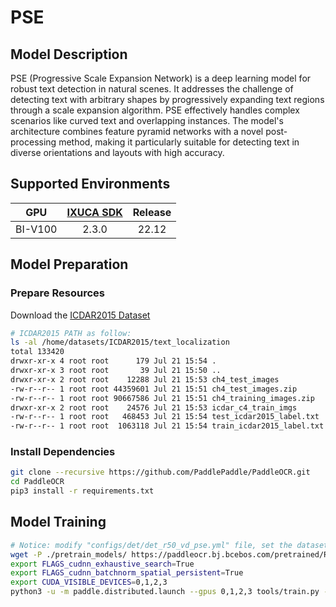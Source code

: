 # PSE

## Model Description

PSE (Progressive Scale Expansion Network) is a deep learning model for robust text detection in natural scenes. It
addresses the challenge of detecting text with arbitrary shapes by progressively expanding text regions through a scale
expansion algorithm. PSE effectively handles complex scenarios like curved text and overlapping instances. The model's
architecture combines feature pyramid networks with a novel post-processing method, making it particularly suitable for
detecting text in diverse orientations and layouts with high accuracy.

## Supported Environments

| GPU    | [IXUCA SDK](https://gitee.com/deep-spark/deepspark#%E5%A4%A9%E6%95%B0%E6%99%BA%E7%AE%97%E8%BD%AF%E4%BB%B6%E6%A0%88-ixuca) | Release |
| :----: | :----: | :----: |
| BI-V100 | 2.3.0     |  22.12  |

## Model Preparation

### Prepare Resources

Download the [ICDAR2015 Dataset](https://deepai.org/dataset/icdar-2015)

```bash
# ICDAR2015 PATH as follow:
ls -al /home/datasets/ICDAR2015/text_localization
total 133420
drwxr-xr-x 4 root root      179 Jul 21 15:54 .
drwxr-xr-x 3 root root       39 Jul 21 15:50 ..
drwxr-xr-x 2 root root    12288 Jul 21 15:53 ch4_test_images
-rw-r--r-- 1 root root 44359601 Jul 21 15:51 ch4_test_images.zip
-rw-r--r-- 1 root root 90667586 Jul 21 15:51 ch4_training_images.zip
drwxr-xr-x 2 root root    24576 Jul 21 15:53 icdar_c4_train_imgs
-rw-r--r-- 1 root root   468453 Jul 21 15:54 test_icdar2015_label.txt
-rw-r--r-- 1 root root  1063118 Jul 21 15:54 train_icdar2015_label.txt
```

### Install Dependencies

```bash
git clone --recursive https://github.com/PaddlePaddle/PaddleOCR.git
cd PaddleOCR
pip3 install -r requirements.txt
```

## Model Training

```bash
# Notice: modify "configs/det/det_r50_vd_pse.yml" file, set the datasets path as yours.
wget -P ./pretrain_models/ https://paddleocr.bj.bcebos.com/pretrained/ResNet50_vd_ssld_pretrained.pdparams
export FLAGS_cudnn_exhaustive_search=True
export FLAGS_cudnn_batchnorm_spatial_persistent=True
export CUDA_VISIBLE_DEVICES=0,1,2,3
python3 -u -m paddle.distributed.launch --gpus 0,1,2,3 tools/train.py -c configs/det/det_r50_vd_pse.yml -o Global.use_amp=True Global.scale_loss=1024.0 Global.use_dynamic_loss_scaling=True
```
